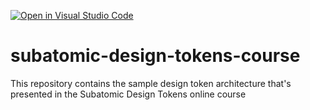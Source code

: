 [![Open in Visual Studio Code](https://classroom.github.com/assets/open-in-vscode-2e0aaae1b6195c2367325f4f02e2d04e9abb55f0b24a779b69b11b9e10269abc.svg)](https://classroom.github.com/online_ide?assignment_repo_id=19039323&assignment_repo_type=AssignmentRepo)
# subatomic-design-tokens-course
This repository contains the sample design token architecture that's presented in the Subatomic Design Tokens online course
